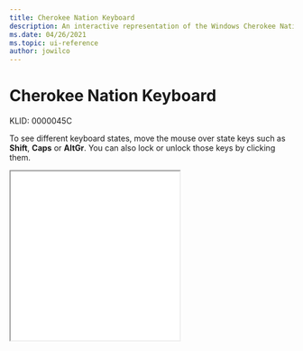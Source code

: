 ```yaml
---
title: Cherokee Nation Keyboard
description: An interactive representation of the Windows Cherokee Nation keyboard. To see different keyboard states, click or move the mouse over the state keys.
ms.date: 04/26/2021
ms.topic: ui-reference
author: jowilco
---
```


# Cherokee Nation Keyboard

KLID: 0000045C

To see different keyboard states, move the mouse over state keys such as **Shift**, **Caps** or **AltGr**. You can also lock or unlock those keys by clicking them.

<iframe src="kbdcher.html" height="300"></iframe>

